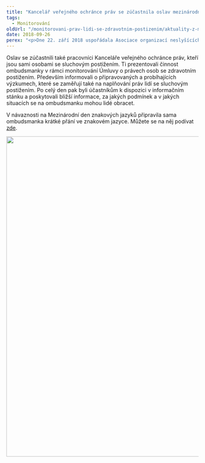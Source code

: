 ```yaml
---
title: "Kancelář veřejného ochránce práv se zúčastnila oslav mezinárodního dne znakových jazyků"
tags:
  - Monitorování
oldUrl: "/monitorovani-prav-lidi-se-zdravotnim-postizenim/aktuality-z-monitorovani/aktuality-z-monitorovani-2018/kancelar-verejneho-ochrance-prav-se-zucastnila-oslav-mezinarodniho-dne-znakovych-jazyku/"
date: 2018-09-26
perex: "<p>Dne 22. září 2018 uspořádala Asociace organizací neslyšících, nedoslýchavých a jejich přátel, z.s., zkráceně ASNEP, z. s., u příležitosti Mezinárodního dne znakových jazyků celodenní zábavně vzdělávací akci.</p>"
---
```


<!-- imported from the old website -->

<p>Oslav se zúčastnili také pracovníci Kanceláře veřejného ochránce práv, kteří jsou sami osobami se sluchovým postižením. Ti prezentovali činnost ombudsmanky v rámci monitorování Úmluvy o právech osob se zdravotním postižením. Především informovali o připravovaných a probíhajících výzkumech, které se zaměřují také na naplňování práv lidí se sluchovým postižením. Po celý den pak byli účastníkům k dispozici v informačním stánku a poskytovali bližší informace, za jakých podmínek a v jakých situacích se na ombudsmanku mohou lidé obracet.</p> <p>V návaznosti na Mezinárodní den znakových jazyků připravila sama ombudsmanka krátké přání ve znakovém jazyce. Můžete se na něj podívat <a href="https://www.facebook.com/verejny.ochrance.prav/videos/330579517738490/" target="_blank">zde</a>.</p><p><img src="https://www.ochrance.cz/uploads/RTEmagicC_den-znak.jpg.jpg" width="630" height="840" alt="" /></p>

